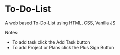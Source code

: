 # To-Do-List

A web based To-Do-List using HTML, CSS, Vanilla JS

Notes:
- To add task click the Add Task button
- To add Project or Plans click the Plus Sign Button
